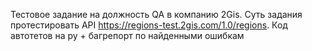 Тестовое задание на должность QA в компанию 2Gis. Суть задания протестировать API https://regions-test.2gis.com/1.0/regions.
Код автотетов на py + багрепорт по найденными ошибкам
